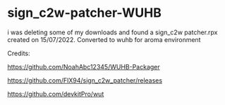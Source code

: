 # sign_c2w-patcher-WUHB
i was deleting some of my downloads and found a sign_c2w patcher.rpx created on 15/07/2022. Converted to wuhb for aroma environment

Credits:

https://github.com/NoahAbc12345/WUHB-Packager

https://github.com/FIX94/sign_c2w_patcher/releases

https://github.com/devkitPro/wut
